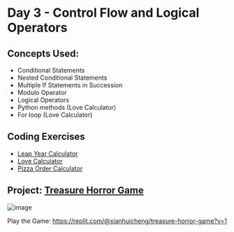 # Day 3 - Control Flow and Logical Operators
## Concepts Used:
- Conditional Statements
- Nested Conditional Statements
- Multiple If Statements in Succession
- Modulo Operator
- Logical Operators
- Python methods (Love Calculator)
- For loop (Love Calculator)

## Coding Exercises
- [Leap Year Calculator](https://github.com/xialuna/100-Days-of-Python/blob/main/Beginner%20(Day%201-14)/Day%203%20-%20Treasure%20Horror%20Game/Coding%20Exercises/leapYear-calculator.py)
- [Love Calculator](https://github.com/xialuna/100-Days-of-Python/blob/main/Beginner%20(Day%201-14)/Day%203%20-%20Treasure%20Horror%20Game/Coding%20Exercises/love-calculator.py)
- [Pizza Order Calculator](https://github.com/xialuna/100-Days-of-Python/blob/main/Beginner%20(Day%201-14)/Day%203%20-%20Treasure%20Horror%20Game/Coding%20Exercises/pizzaOrder-calculator.py)
## Project: [Treasure Horror Game](https://github.com/xialuna/100-Days-of-Python/blob/main/Beginner%20(Day%201-14)/Day%203%20-%20Treasure%20Horror%20Game/Main%20Project/treasure-horror-game.py)
![image](https://github.com/xialuna/100-Days-of-Python/assets/115876263/e4c1c7fd-4c3c-4309-95f5-e202add2afc7)

Play the Game: https://replit.com/@xianhuicheng/treasure-horror-game?v=1
